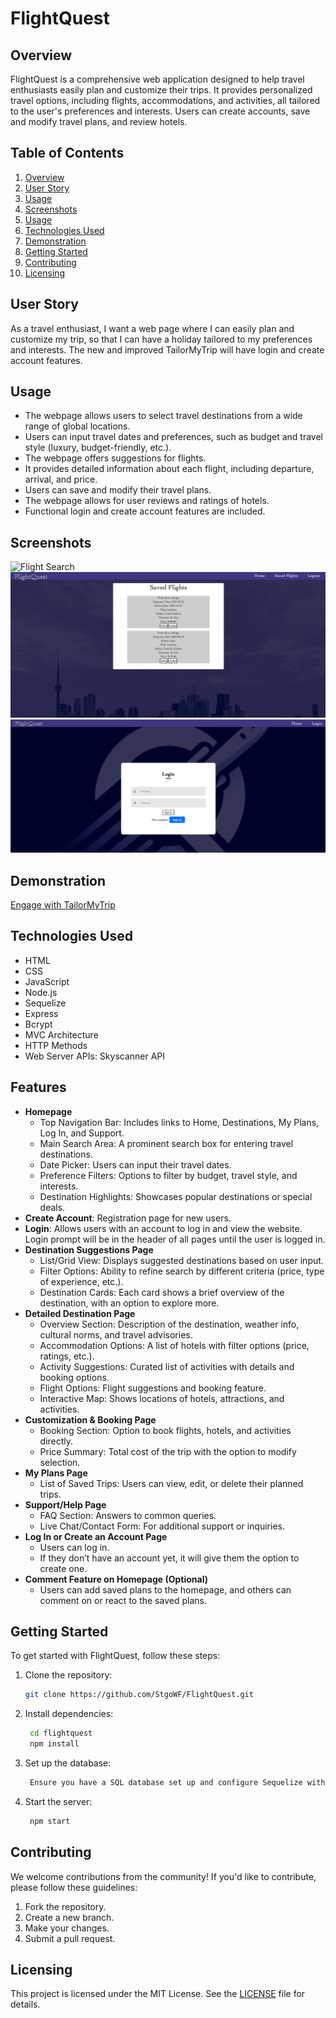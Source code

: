 # FlightQuest

## Overview
FlightQuest is a comprehensive web application designed to help travel enthusiasts easily plan and customize their trips. It provides personalized travel options, including flights, accommodations, and activities, all tailored to the user's preferences and interests. Users can create accounts, save and modify travel plans, and review hotels.

## Table of Contents
1. [Overview](#overview)
2. [User Story](#user-story)
3. [Usage](#usage)
4. [Screenshots](#screenshots)
5. [Usage](#usage)
6. [Technologies Used](#technologies-used)
7. [Demonstration](#Demonstration)
8. [Getting Started](#getting-started)
9. [Contributing](#contributing)
10. [Licensing](#licensing)

## User Story
As a travel enthusiast, I want a web page where I can easily plan and customize my trip, so that I can have a holiday tailored to my preferences and interests. The new and improved TailorMyTrip will have login and create account features.

## Usage
- The webpage allows users to select travel destinations from a wide range of global locations.
- Users can input travel dates and preferences, such as budget and travel style (luxury, budget-friendly, etc.).
- The webpage offers suggestions for flights.
- It provides detailed information about each flight, including departure, arrival, and price.
- Users can save and modify their travel plans.
- The webpage allows for user reviews and ratings of hotels.
- Functional login and create account features are included.

## Screenshots

![Flight Search](./public/assets/images/Homepage.png)
![Saved Flights](./public/assets/images/Saved%20Flights.png)
![Login Page](./public/assets/images/Login%20Page.png)

## Demonstration

[Engage with TailorMyTrip](https://stgowf.github.io/TailorMyTrip/)
## Technologies Used
- HTML
- CSS
- JavaScript
- Node.js
- Sequelize
- Express
- Bcrypt
- MVC Architecture
- HTTP Methods
- Web Server APIs: Skyscanner API

## Features
- **Homepage**
  - Top Navigation Bar: Includes links to Home, Destinations, My Plans, Log In, and Support.
  - Main Search Area: A prominent search box for entering travel destinations.
  - Date Picker: Users can input their travel dates.
  - Preference Filters: Options to filter by budget, travel style, and interests.
  - Destination Highlights: Showcases popular destinations or special deals.
- **Create Account**: Registration page for new users.
- **Login**: Allows users with an account to log in and view the website. Login prompt will be in the header of all pages until the user is logged in.
- **Destination Suggestions Page**
  - List/Grid View: Displays suggested destinations based on user input.
  - Filter Options: Ability to refine search by different criteria (price, type of experience, etc.).
  - Destination Cards: Each card shows a brief overview of the destination, with an option to explore more.
- **Detailed Destination Page**
  - Overview Section: Description of the destination, weather info, cultural norms, and travel advisories.
  - Accommodation Options: A list of hotels with filter options (price, ratings, etc.).
  - Activity Suggestions: Curated list of activities with details and booking options.
  - Flight Options: Flight suggestions and booking feature.
  - Interactive Map: Shows locations of hotels, attractions, and activities.
- **Customization & Booking Page**
  - Booking Section: Option to book flights, hotels, and activities directly.
  - Price Summary: Total cost of the trip with the option to modify selection.
- **My Plans Page**
  - List of Saved Trips: Users can view, edit, or delete their planned trips.
- **Support/Help Page**
  - FAQ Section: Answers to common queries.
  - Live Chat/Contact Form: For additional support or inquiries.
- **Log In or Create an Account Page**
  - Users can log in.
  - If they don’t have an account yet, it will give them the option to create one.
- **Comment Feature on Homepage (Optional)**
  - Users can add saved plans to the homepage, and others can comment on or react to the saved plans.

## Getting Started
To get started with FlightQuest, follow these steps:
1. Clone the repository:
   ```sh
   git clone https://github.com/StgoWF/FlightQuest.git
2. Install dependencies:
   ```sh
    cd flightquest
    npm install
3. Set up the database:
   ```sh
    Ensure you have a SQL database set up and configure Sequelize with your database credentials.
4. Start the server:
   ```sh
    npm start

## Contributing

We welcome contributions from the community! If you'd like to contribute, please follow these guidelines:

1. Fork the repository.
2. Create a new branch.
3. Make your changes.
4. Submit a pull request.

## Licensing

This project is licensed under the MIT License. See the [LICENSE](LICENSE) file for details.

